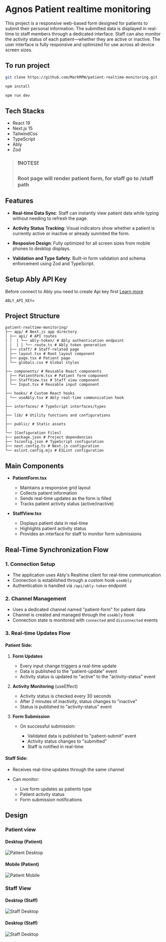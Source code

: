 # Agnos Patient realtime monitoring

This project is a responsive web-based form designed for patients to submit their personal information. The submitted data is displayed in real-time to staff members through a dedicated interface. Staff can also monitor the activity status of each patient—whether they are active or inactive. The user interface is fully responsive and optimized for use across all device screen sizes.

## To run project
```bash
git clone https://github.com/MarkMPW/patient-realtime-monitoring.git

npm install

npm run dev

```

## Tech Stacks
* React 19
* Next.js 15
* TailwindCss
* TypeScript
* Ably
* Zod

> ### ❗️NOTES❗️
> ### Root page will render patient form, for staff go to /staff path

## Features
- **Real-time Data Sync**: Staff can instantly view patient data while typing without needing to refresh the page.
  
- **Activity Status Tracking**: Visual indicators show whether a patient is currently active or inactive or already sunmited the form.
  
- **Resposive Design**: Fully optimized for all screen sizes from mobile phones to desktop displays.
  
- **Validation and Type Safety**: Built-in form validation and schema enforcement using Zod and TypeScript.

## Setup Ably API Key
Before connect to Ably you need to create Api key first [Learn more](https://ably.com/docs/auth)
```
ABLY_API_KEY=
```

## Project Structure

```
patient-realtime-monitoring/
├── app/ # Next.js app directory
│ ├── api/ # API routes
| |  | └── ably-token/ # Ably authentication endpoint
| |  | | └── route.ts # Ably token generation
│ ├── staff/ # Staff-related page
│ ├── layout.tsx # Root layout component
│ ├── page.tsx # Patient page
│ └── globals.css # Global styles
│
├── components/ # Reusable React components
│ ├── PatientForm.tsx # Patient form component
│ ├── StaffView.tsx # Staff view component
│ └── Input.tsx # Reusable input component
│
├── hooks/ # Custom React hooks
│ └── useAbly.tsx # Ably real-time communication hook
│
├── interfaces/ # TypeScript interfaces/types
│
├── lib/ # Utility functions and configurations
│
├── public/ # Static assets
│
└── [Configuration Files]
├── package.json # Project dependencies
├── tsconfig.json # TypeScript configuration
├── next.config.ts # Next.js configuration
└── eslint.config.mjs # ESLint configuration
```

## Main Components
- **PatientForm.tsx**  
  - Maintains a responsive grid layout  
  - Collects patient information  
  - Sends real-time updates as the form is filled  
  - Tracks patient activity status (active/inactive)

- **StaffView.tsx**  
  - Displays patient data in real-time  
  - Highlights patient activity status  
  - Provides an interface for staff to monitor form submissions
    
## Real-Time Synchronization Flow
### 1. Connection Setup
- The application uses Ably's Realtime client for real-time communication
- Connection is established through a custom hook `useAbly`
- Authentication is handled via `/api/ably-token` endpoint

### 2. Channel Management
- Uses a dedicated channel named "patient-form" for patient data
- Channel is created and managed through the `useAbly` hook
- Connection state is monitored with `connected` and `disconnected` events

### 3. Real-time Updates Flow
#### Patient Side:
1. **Form Updates**
   - Every input change triggers a real-time update
   - Data is published to the "patient-update" event
   - Activity status is updated to "active" to the "activity-status" event

2. **Activity Monitoring**
   (useEffect)
   - Activity status is checked every 30 seconds
   - After 2 minutes of inactivity, status changes to "inactive"
   - Status is published to "activity-status" event

3. **Form Submission**
    - On successful submission:
      
        - Validated data is published to "patient-submit" event
        - Activity status changes to "submitted"
        - Staff is notified in real-time
          
#### Staff Side:
- Receives real-time updates through the same channel
- Can monitor:
  
  - Live form updates as patients type
  - Patient activity status
  - Form submission notifications

## Design

### Patient view

#### Desktop (Patient)
![Patient Desktop](public/patient-desktop-screen.png)

#### Mobile (Patient)
![Patient Mobile](public/patient-mobile-screen.png)

### Staff View

#### Desktop (Staff)
![Staff Desktop](public/staff-desktop-screen.png)

#### Desktop (Staff)
![Staff Desktop](public/staff-mobile-screen.png)






